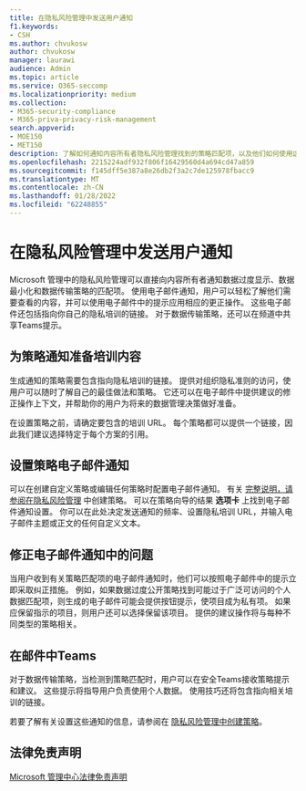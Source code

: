 ```yaml
---
title: 在隐私风险管理中发送用户通知
f1.keywords:
- CSH
ms.author: chvukosw
author: chvukosw
manager: laurawi
audience: Admin
ms.topic: article
ms.service: O365-seccomp
ms.localizationpriority: medium
ms.collection:
- M365-security-compliance
- M365-priva-privacy-risk-management
search.appverid:
- MOE150
- MET150
description: 了解如何通知内容所有者隐私风险管理找到的策略匹配项，以及他们如何使用这些电子邮件通知来修正问题。
ms.openlocfilehash: 2215224adf932f806f16429560d4a694cd47a859
ms.sourcegitcommit: f145dff5e387a8e26db2f3a2c7de125978fbacc9
ms.translationtype: MT
ms.contentlocale: zh-CN
ms.lasthandoff: 01/28/2022
ms.locfileid: "62248855"
---
```

# <a name="send-user-notifications-in-privacy-risk-management"></a>在隐私风险管理中发送用户通知

Microsoft 管理中的隐私风险管理可以直接向内容所有者通知数据过度显示、数据最小化和数据传输策略的匹配项。 使用电子邮件通知，用户可以轻松了解他们需要查看的内容，并可以使用电子邮件中的提示应用相应的更正操作。 这些电子邮件还包括指向你自己的隐私培训的链接。 对于数据传输策略，还可以在频道中共享Teams提示。

## <a name="prepare-training-content-for-policy-notifications"></a>为策略通知准备培训内容

生成通知的策略需要包含指向隐私培训的链接。 提供对组织隐私准则的访问，使用户可以随时了解自己的最佳做法和策略。 它还可以在电子邮件中提供建议的修正操作上下文，并帮助你的用户为将来的数据管理决策做好准备。

在设置策略之前，请确定要包含的培训 URL。 每个策略都可以提供一个链接，因此我们建议选择特定于每个方案的引用。

## <a name="set-up-email-notifications-for-policies"></a>设置策略电子邮件通知

可以在创建自定义策略或编辑任何策略时配置电子邮件通知。 有关 [完整说明，请参阅在隐私风险管理](risk-management-policies.md) 中创建策略。 可以在策略向导的结果 **选项卡** 上找到电子邮件通知设置。 你可以在此处决定发送通知的频率、设置隐私培训 URL，并输入电子邮件主题或正文的任何自定义文本。

## <a name="remediate-issues-from-email-notifications"></a>修正电子邮件通知中的问题

当用户收到有关策略匹配项的电子邮件通知时，他们可以按照电子邮件中的提示立即采取纠正措施。 例如，如果数据过度公开策略找到可能过于广泛可访问的个人数据匹配项，则生成的电子邮件可能会提供按钮提示，使项目成为私有项。 如果应保留指示的项目，则用户还可以选择保留该项目。 提供的建议操作将与每种不同类型的策略相关。

## <a name="send-notifications-in-teams"></a>在邮件中Teams

对于数据传输策略，当检测到策略匹配时，用户可以在安全Teams接收策略提示和建议。 这些提示将指导用户负责使用个人数据。 使用技巧还将包含指向相关培训的链接。

若要了解有关设置这些通知的信息，请参阅在 [隐私风险管理中创建策略](risk-management-policies.md#set-user-email-notifications)。

## <a name="legal-disclaimer"></a>法律免责声明

[Microsoft 管理中心法律免责声明](priva-disclaimer.md)
